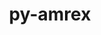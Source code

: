 ---
title: "py-amrex"
layout: cache
categories: [package, develop]
meta: {"compilers": ["gcc@11.4.0", "gcc@9.4.0"], "num_specs": 32, "num_specs_by_stack": {"e4s": 11, "e4s-neoverse-v2": 11, "e4s-neoverse_v1": 8, "e4s-power": 2, "root": 32}, "oss": ["ubuntu20.04", "ubuntu22.04"], "platforms": ["linux"], "stacks": ["e4s", "e4s-neoverse-v2", "e4s-neoverse_v1", "e4s-power", "root"], "targets": ["neoverse_v1", "neoverse_v2", "ppc64le", "x86_64_v3"], "versions": ["24.10", "25.04"]}
spec_details: [{"compiler": "gcc@11.4.0", "hash": "2bm5poe45c3eguzdxz4rxnfadzu52hrv", "os": "ubuntu22.04", "platform": "linux", "size": "-", "stacks": ["e4s-neoverse_v1", "root"], "target": "neoverse_v1", "variants": ["build_system=cmake", "build_type=Release", "~cuda", "dimensions:=1,2,3", "generator=make", "+ipo", "+mpi", "+openmp", "precision=double", "~rocm", "~sycl", "~tiny_profile"], "versions": ["24.10"]}, {"compiler": "gcc@11.4.0", "hash": "355vfb6l2cnfhxlhiuxgowp2vdprjztr", "os": "ubuntu22.04", "platform": "linux", "size": "-", "stacks": ["e4s-neoverse-v2", "root"], "target": "neoverse_v2", "variants": ["build_system=cmake", "build_type=Release", "~cuda", "dimensions:=1,2,3", "generator=make", "+ipo", "+mpi", "~openmp", "precision=double", "~rocm", "~sycl", "~tiny_profile"], "versions": ["25.04"]}, {"compiler": "gcc@11.4.0", "hash": "3bffwfu7dciz3k4tq4zmmxdvqsomnsjz", "os": "ubuntu22.04", "platform": "linux", "size": "-", "stacks": ["e4s-neoverse_v1", "root"], "target": "neoverse_v1", "variants": ["build_system=cmake", "build_type=Release", "~cuda", "dimensions:=1,2,3", "generator=make", "+ipo", "+mpi", "+openmp", "precision=double", "~rocm", "~sycl", "~tiny_profile"], "versions": ["24.10"]}, {"compiler": "gcc@11.4.0", "hash": "4j5jf6cvxfc7noidifrzdxo7leqslgeh", "os": "ubuntu22.04", "platform": "linux", "size": "-", "stacks": ["e4s-neoverse-v2", "root"], "target": "neoverse_v2", "variants": ["build_system=cmake", "build_type=Release", "~cuda", "dimensions:=1,2,3", "generator=make", "+ipo", "+mpi", "+openmp", "precision=double", "~rocm", "~sycl", "~tiny_profile"], "versions": ["25.04"]}, {"compiler": "gcc@9.4.0", "hash": "52id34eg4a4ztyacfvxgfixvbbvnbtu2", "os": "ubuntu20.04", "platform": "linux", "size": "-", "stacks": ["e4s-power", "root"], "target": "ppc64le", "variants": ["build_system=cmake", "build_type=Release", "~cuda", "dimensions:=1,2,3", "generator=make", "+ipo", "+mpi", "~openmp", "precision=double", "~rocm", "~sycl", "~tiny_profile"], "versions": ["24.10"]}, {"compiler": "gcc@11.4.0", "hash": "652e7qh4k6nohh4ye3viqkfkgmmqx2d3", "os": "ubuntu22.04", "platform": "linux", "size": "-", "stacks": ["e4s", "root"], "target": "x86_64_v3", "variants": ["build_system=cmake", "build_type=Release", "~cuda", "dimensions:=1,2,3", "generator=make", "+ipo", "+mpi", "+openmp", "precision=double", "~rocm", "~sycl", "~tiny_profile"], "versions": ["25.04"]}, {"compiler": "gcc@11.4.0", "hash": "66hnsd7h4d2fhgghcsq3dpfmrk7m3n7g", "os": "ubuntu22.04", "platform": "linux", "size": "-", "stacks": ["e4s-neoverse-v2", "root"], "target": "neoverse_v2", "variants": ["build_system=cmake", "build_type=Release", "~cuda", "dimensions:=1,2,3", "generator=make", "+ipo", "+mpi", "+openmp", "precision=double", "~rocm", "~sycl", "~tiny_profile"], "versions": ["25.04"]}, {"compiler": "gcc@11.4.0", "hash": "75qv55wabqpygiasxantrowqyjust3ds", "os": "ubuntu22.04", "platform": "linux", "size": "-", "stacks": ["e4s", "root"], "target": "x86_64_v3", "variants": ["build_system=cmake", "build_type=Release", "~cuda", "dimensions:=1,2,3", "generator=make", "+ipo", "+mpi", "+openmp", "precision=double", "~rocm", "~sycl", "~tiny_profile"], "versions": ["25.04"]}, {"compiler": "gcc@11.4.0", "hash": "7s5buonq6uge46jrdaniinle7wbvyqim", "os": "ubuntu22.04", "platform": "linux", "size": "-", "stacks": ["e4s-neoverse_v1", "root"], "target": "neoverse_v1", "variants": ["build_system=cmake", "build_type=Release", "~cuda", "dimensions:=1,2,3", "generator=make", "+ipo", "+mpi", "~openmp", "precision=double", "~rocm", "~sycl", "~tiny_profile"], "versions": ["24.10"]}, {"compiler": "gcc@11.4.0", "hash": "afqibwapsaeocayluv4wmyzt4f67bbmb", "os": "ubuntu22.04", "platform": "linux", "size": "-", "stacks": ["e4s-neoverse_v1", "root"], "target": "neoverse_v1", "variants": ["build_system=cmake", "build_type=Release", "~cuda", "dimensions:=1,2,3", "generator=make", "+ipo", "+mpi", "~openmp", "precision=double", "~rocm", "~sycl", "~tiny_profile"], "versions": ["24.10"]}, {"compiler": "gcc@11.4.0", "hash": "bcqf4hx26xxq3mrgzhkcezk2utglh2qq", "os": "ubuntu22.04", "platform": "linux", "size": "-", "stacks": ["e4s", "root"], "target": "x86_64_v3", "variants": ["build_system=cmake", "build_type=Release", "~cuda", "dimensions:=1,2,3", "generator=make", "+ipo", "+mpi", "~openmp", "precision=double", "~rocm", "~sycl", "~tiny_profile"], "versions": ["25.04"]}, {"compiler": "gcc@9.4.0", "hash": "cbjwph6kdhha7s2kvvzp2ek5tjag55r5", "os": "ubuntu20.04", "platform": "linux", "size": "-", "stacks": ["e4s-power", "root"], "target": "ppc64le", "variants": ["build_system=cmake", "build_type=Release", "~cuda", "dimensions:=1,2,3", "generator=make", "+ipo", "+mpi", "+openmp", "precision=double", "~rocm", "~sycl", "~tiny_profile"], "versions": ["24.10"]}, {"compiler": "gcc@11.4.0", "hash": "crmshk6npluhbqijd3hk76zsniwukd6z", "os": "ubuntu22.04", "platform": "linux", "size": "-", "stacks": ["e4s", "root"], "target": "x86_64_v3", "variants": ["build_system=cmake", "build_type=Release", "~cuda", "dimensions:=1,2,3", "generator=make", "+ipo", "+mpi", "~openmp", "precision=double", "~rocm", "~sycl", "~tiny_profile"], "versions": ["25.04"]}, {"compiler": "gcc@11.4.0", "hash": "ejf46jfiir227p4gkkeksgjgetnmsfve", "os": "ubuntu22.04", "platform": "linux", "size": "-", "stacks": ["e4s-neoverse-v2", "root"], "target": "neoverse_v2", "variants": ["build_system=cmake", "build_type=Release", "~cuda", "dimensions:=1,2,3", "generator=make", "+ipo", "+mpi", "~openmp", "precision=double", "~rocm", "~sycl", "~tiny_profile"], "versions": ["25.04"]}, {"compiler": "gcc@11.4.0", "hash": "gc6nzxlurowrmnawz3qkh62g4ckl5jbq", "os": "ubuntu22.04", "platform": "linux", "size": "-", "stacks": ["e4s", "root"], "target": "x86_64_v3", "variants": ["build_system=cmake", "build_type=Release", "~cuda", "dimensions:=1,2,3", "generator=make", "+ipo", "+mpi", "~openmp", "precision=double", "~rocm", "~sycl", "~tiny_profile"], "versions": ["25.04"]}, {"compiler": "gcc@11.4.0", "hash": "gldzghiw3fvh3a7ytugoxc22424mvjl4", "os": "ubuntu22.04", "platform": "linux", "size": "-", "stacks": ["e4s-neoverse_v1", "root"], "target": "neoverse_v1", "variants": ["build_system=cmake", "build_type=Release", "~cuda", "dimensions:=1,2,3", "generator=make", "+ipo", "+mpi", "+openmp", "precision=double", "~rocm", "~sycl", "~tiny_profile"], "versions": ["24.10"]}, {"compiler": "gcc@11.4.0", "hash": "hhjwbnmutdgdhjpbpcuhtxiflrxdgb7e", "os": "ubuntu22.04", "platform": "linux", "size": "-", "stacks": ["e4s-neoverse-v2", "root"], "target": "neoverse_v2", "variants": ["build_system=cmake", "build_type=Release", "~cuda", "dimensions:=1,2,3", "generator=make", "+ipo", "+mpi", "+openmp", "precision=double", "~rocm", "~sycl", "~tiny_profile"], "versions": ["25.04"]}, {"compiler": "gcc@11.4.0", "hash": "idwwodlfmtxqd5ne6m5ku6clbwb4u3om", "os": "ubuntu22.04", "platform": "linux", "size": "-", "stacks": ["e4s", "root"], "target": "x86_64_v3", "variants": ["build_system=cmake", "build_type=Release", "~cuda", "dimensions:=1,2,3", "generator=make", "+ipo", "+mpi", "+openmp", "precision=double", "~rocm", "~sycl", "~tiny_profile"], "versions": ["25.04"]}, {"compiler": "gcc@11.4.0", "hash": "inqgqsui5z7b23yea3ezosvwtr3joxzb", "os": "ubuntu22.04", "platform": "linux", "size": "-", "stacks": ["e4s", "root"], "target": "x86_64_v3", "variants": ["build_system=cmake", "build_type=Release", "~cuda", "dimensions:=1,2,3", "generator=make", "+ipo", "+mpi", "~openmp", "precision=double", "~rocm", "~sycl", "~tiny_profile"], "versions": ["25.04"]}, {"compiler": "gcc@11.4.0", "hash": "iuphh6nnrlv2klfh5bwpktlvz73aohkh", "os": "ubuntu22.04", "platform": "linux", "size": "-", "stacks": ["e4s-neoverse_v1", "root"], "target": "neoverse_v1", "variants": ["build_system=cmake", "build_type=Release", "~cuda", "dimensions:=1,2,3", "generator=make", "+ipo", "+mpi", "~openmp", "precision=double", "~rocm", "~sycl", "~tiny_profile"], "versions": ["24.10"]}, {"compiler": "gcc@11.4.0", "hash": "m2yevryfuh6oobam457njpdbkcc4djop", "os": "ubuntu22.04", "platform": "linux", "size": "-", "stacks": ["e4s", "root"], "target": "x86_64_v3", "variants": ["build_system=cmake", "build_type=Release", "~cuda", "dimensions:=1,2,3", "generator=make", "+ipo", "+mpi", "+openmp", "precision=double", "~rocm", "~sycl", "~tiny_profile"], "versions": ["25.04"]}, {"compiler": "gcc@11.4.0", "hash": "mtswq7ruyoxs4ioubbzgw3csqmyc4jok", "os": "ubuntu22.04", "platform": "linux", "size": "-", "stacks": ["e4s-neoverse-v2", "root"], "target": "neoverse_v2", "variants": ["build_system=cmake", "build_type=Release", "~cuda", "dimensions:=1,2,3", "generator=make", "+ipo", "+mpi", "~openmp", "precision=double", "~rocm", "~sycl", "~tiny_profile"], "versions": ["25.04"]}, {"compiler": "gcc@11.4.0", "hash": "ov7zrtfkuls5ikygcspzuh3npd7viiri", "os": "ubuntu22.04", "platform": "linux", "size": "-", "stacks": ["e4s-neoverse-v2", "root"], "target": "neoverse_v2", "variants": ["build_system=cmake", "build_type=Release", "~cuda", "dimensions:=1,2,3", "generator=make", "+ipo", "+mpi", "+openmp", "precision=double", "~rocm", "~sycl", "~tiny_profile"], "versions": ["25.04"]}, {"compiler": "gcc@11.4.0", "hash": "qh4wm5rhctchuu6q63i3huaxwijemmmx", "os": "ubuntu22.04", "platform": "linux", "size": "-", "stacks": ["e4s", "root"], "target": "x86_64_v3", "variants": ["build_system=cmake", "build_type=Release", "~cuda", "dimensions:=1,2,3", "generator=make", "+ipo", "+mpi", "~openmp", "precision=double", "~rocm", "~sycl", "~tiny_profile"], "versions": ["25.04"]}, {"compiler": "gcc@11.4.0", "hash": "qtdfqd2kkauwxzant4b6jz4dj4iwzbu6", "os": "ubuntu22.04", "platform": "linux", "size": "-", "stacks": ["e4s-neoverse-v2", "root"], "target": "neoverse_v2", "variants": ["build_system=cmake", "build_type=Release", "~cuda", "dimensions:=1,2,3", "generator=make", "+ipo", "+mpi", "~openmp", "precision=double", "~rocm", "~sycl", "~tiny_profile"], "versions": ["25.04"]}, {"compiler": "gcc@11.4.0", "hash": "rgw4mkf2bpxivtvu4medbcqtuyfiakdw", "os": "ubuntu22.04", "platform": "linux", "size": "-", "stacks": ["e4s-neoverse-v2", "root"], "target": "neoverse_v2", "variants": ["build_system=cmake", "build_type=Release", "~cuda", "dimensions:=1,2,3", "generator=make", "+ipo", "+mpi", "+openmp", "precision=double", "~rocm", "~sycl", "~tiny_profile"], "versions": ["25.04"]}, {"compiler": "gcc@11.4.0", "hash": "rz2wlctsxksnjjsevrqibk4ghn4qaus2", "os": "ubuntu22.04", "platform": "linux", "size": "-", "stacks": ["e4s", "root"], "target": "x86_64_v3", "variants": ["build_system=cmake", "build_type=Release", "~cuda", "dimensions:=1,2,3", "generator=make", "+ipo", "+mpi", "~openmp", "precision=double", "~rocm", "~sycl", "~tiny_profile"], "versions": ["25.04"]}, {"compiler": "gcc@11.4.0", "hash": "szg5yd6dbhpzk7nyypoa67kpi4ktbkl3", "os": "ubuntu22.04", "platform": "linux", "size": "-", "stacks": ["e4s-neoverse_v1", "root"], "target": "neoverse_v1", "variants": ["build_system=cmake", "build_type=Release", "~cuda", "dimensions:=1,2,3", "generator=make", "+ipo", "+mpi", "~openmp", "precision=double", "~rocm", "~sycl", "~tiny_profile"], "versions": ["24.10"]}, {"compiler": "gcc@11.4.0", "hash": "u6g5vy544zh7sf6ckyojelg2m2rj3qp3", "os": "ubuntu22.04", "platform": "linux", "size": "-", "stacks": ["e4s-neoverse-v2", "root"], "target": "neoverse_v2", "variants": ["build_system=cmake", "build_type=Release", "~cuda", "dimensions:=1,2,3", "generator=make", "+ipo", "+mpi", "~openmp", "precision=double", "~rocm", "~sycl", "~tiny_profile"], "versions": ["25.04"]}, {"compiler": "gcc@11.4.0", "hash": "ug2s6i5j5wkwfwa2n5oy6n7szumvmie3", "os": "ubuntu22.04", "platform": "linux", "size": "-", "stacks": ["e4s-neoverse_v1", "root"], "target": "neoverse_v1", "variants": ["build_system=cmake", "build_type=Release", "~cuda", "dimensions:=1,2,3", "generator=make", "+ipo", "+mpi", "+openmp", "precision=double", "~rocm", "~sycl", "~tiny_profile"], "versions": ["24.10"]}, {"compiler": "gcc@11.4.0", "hash": "vagv235mvq4564gd4eemx5sd2fv2yrzh", "os": "ubuntu22.04", "platform": "linux", "size": "-", "stacks": ["e4s-neoverse-v2", "root"], "target": "neoverse_v2", "variants": ["build_system=cmake", "build_type=Release", "~cuda", "dimensions:=1,2,3", "generator=make", "+ipo", "+mpi", "~openmp", "precision=double", "~rocm", "~sycl", "~tiny_profile"], "versions": ["25.04"]}, {"compiler": "gcc@11.4.0", "hash": "wbtgli73uhvqjxmhot6rbjzhu7dkz3h3", "os": "ubuntu22.04", "platform": "linux", "size": "-", "stacks": ["e4s", "root"], "target": "x86_64_v3", "variants": ["build_system=cmake", "build_type=Release", "~cuda", "dimensions:=1,2,3", "generator=make", "+ipo", "+mpi", "+openmp", "precision=double", "~rocm", "~sycl", "~tiny_profile"], "versions": ["25.04"]}]
---